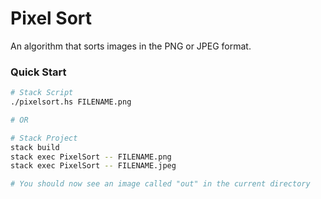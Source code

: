 # Pixel Sort

An algorithm that sorts images in the PNG or JPEG format.

### Quick Start

``` bash
# Stack Script
./pixelsort.hs FILENAME.png

# OR

# Stack Project
stack build
stack exec PixelSort -- FILENAME.png
stack exec PixelSort -- FILENAME.jpeg

# You should now see an image called "out" in the current directory
```

